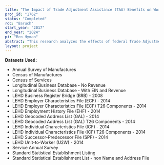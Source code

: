 ```yaml
---
title: "The Impact of Trade Adjustment Assistance (TAA) Benefits on Workers, and Assessing LEHD Successor-Predecessor Linkages with Researcher-Provided Data on Mass Layoffs"
proj_id: "1762"
status: "Completed"
rdc: "Baruch"
start_year: "2017"
end_year: "2024"
pi: "Ben Hyman"
abstract: "This research analyzes the effects of federal Trade Adjustment Assistance (TAA) benefits on worker-level outcomes, specifically educational attainment, cumulative earnings (wages), labor force participation, time-to-rehire, and sectoral reallocation (i.e., whether re-trained workers move to firms and industry of higher or lower relative productivity with respect to the firms from which they separated). TAA benefits – typically cash transfers for worker enrollment in (re)training programs – are awarded to workers that successfully demonstrate to the Department of Labor that their firm’s layoffs were caused by import competition with foreign competitors. This project also explores how the effects of TAA may differ from standard effects of unemployment insurance benefits by using workers laid off due to bankruptcy as a control group. Finally, the project assesses the costs and benefits of awarding TAA allowances, and also considers how regions with higher TAA “generosity” may vary in their support for trade measures with respect to lower generosity regions. "
layout: project
---
```


**Datasets Used:**

  - Annual Survey of Manufactures 
  - Census of Manufactures 
  - Census of Services 
  - Longitudinal Business Database - No Revenue 
  - Longitudinal Business Database - With EIN and Revenue 
  - LEHD Business Register Bridge (BRB) - 2008 
  - LEHD Employer Characteristics File (ECF) - 2014 
  - LEHD Employer Characteristics File (ECF) T26 Components - 2014 
  - LEHD Employment History File (EHF) - 2014 
  - LEHD Geocoded Address List (GAL) - 2014 
  - LEHD Geocoded Address List (GAL) T26 Components - 2014 
  - LEHD Individual Characteristics File (ICF) - 2014 
  - LEHD Individual Characteristics File (ICF) T26 Components - 2014 
  - LEHD Successor-Predecessor File (SPF) - 2014 
  - LEHD Unit-to-Worker (U2W) - 2014 
  - Service Annual Survey 
  - Standard Statistical Establishment Listing 
  - Standard Statistical Establishment List - non Name and Address File 


